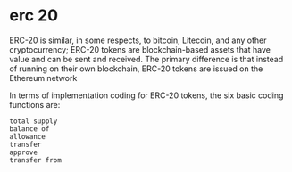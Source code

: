 # erc 20

ERC-20 is similar, in some respects, to bitcoin, Litecoin, and any other cryptocurrency; ERC-20 tokens are blockchain-based assets that have value and can be sent and received. The primary difference is that instead of running on their own blockchain, ERC-20 tokens are issued on the Ethereum network

 In terms of implementation coding for ERC-20 tokens, the six basic coding functions are:

    total supply
    balance of
    allowance
    transfer
    approve
    transfer from

